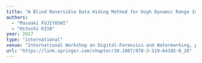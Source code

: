 ```yaml
---
title: "A Blind Reversible Data Hiding Method for High Dynamic Range Images Taking Advantage of Sparse Histogram"
authors:
  - "Masaaki FUJIYOSHI"
  - "Hitoshi KIYA"
year: 2017
type: "international"
venue: "International Workshop on Digital-Forensics and Watermarking, pp. 347-361, Magdeburg, Germany, 2017-08-25."
url: "https://link.springer.com/chapter/10.1007/978-3-319-64185-0_26"
---
```

